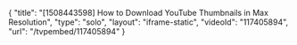 {
    "title": "[1508443598] How to Download YouTube Thumbnails in Max Resolution",
    "type": "solo",
    "layout": "iframe-static",
    "videoId": "117405894",
    "url": "\/tvpembed\/117405894"
}